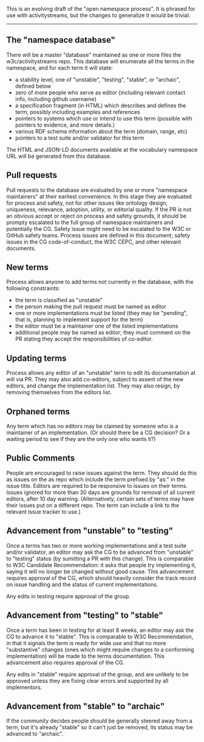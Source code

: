 This is an evolving draft of the "open namespace process".  It is phrased for use with activitystreams, but the changes to generalize it would be trivial.

----

## The "namespace database"

There will be a master "database" maintained as one or more files the w3c/activitystreams repo.  This database will enumerate all the terms in the namespace, and for each term it will state:

 - a stability level, one of "unstable", "testing", "stable", or "archaic", defined below
 - zero of more people who serve as editor (including relevant contact info, including github username)
 - a specification fragment (in HTML) which describes and defines the term,
   possibly including examples and references
 - pointers to systems which use or intend to use this term (possible
   with pointers to evidence, and more details.)
 - various RDF schema information about the term (domain, range, etc)
 - pointers to a test suite and/or validator for this term

The HTML and JSON-LD documents available at the vocabulary namespace
URL will be generated from this database.

## Pull requests

Pull requests to the database are evaluated by one or more "namespace maintainers" at their earliest convenience.  In this stage they are evaluated for process and safety, not for other issues like ontology design, uniqueness, relevance, adoption, utility, or editorial quality. If the PR is not an obvious accept or reject on process and safety grounds, it should be prompty escalated to the full group of namespace maintainers and potentially the CG.  Safety issue might need to be escalated to the W3C or GitHub safety teams. Process issues are defined in this document; safety issues in the CG code-of-conduct, the W3C CEPC, and other relevant documents.

## New terms

Process allows anyone to add terms not currently in the database, with the following constraints:
 - the term is classified as "unstable"
 - the person making the pull request must be named as editor
 - one or more implementations must be listed (they may be "pending", that is, planning to implement support for the term) 
 - the editor must be a maintainer one of the listed implementations
 - additional people may be named as editor; they must comment on the PR stating they accept the responsibilities of co-editor.

## Updating terms

Process allows any editor of an "unstable" term to edit its documentation at will via PR. They may also add co-editors, subject to assent of the new editors, and change the implementation list.  They may also resign, by removing themselves from the editors list.

## Orphaned terms

Any term which has no editors may be claimed by someone who is a maintainer of an implementation.  (Or should there be a CG decision?  Or a waiting period to see if they are the only one who wants it?)

## Public Comments

People are encouraged to raise issues against the term.  They should do this as issues on the as repo which include the term prefixed by "as:" in the issue title.  Editors are required to be responsive to issues on their terms.  Issues ignored for more than 30 days are grounds for removal of all current editors, after 10 day warning.  (Alternatively, certain sets of terms may have their issues put on a different repo.  The term can include a link to the relevant issue tracker to use.)

## Advancement from "unstable" to "testing"

Once a terms has two or more working implementations and a test suite and/or validator, an editor may ask the CG to be advanced from "unstable" to "testing" status (by sumitting a PR with this change).  This is comparable to W3C Candidate Recommendation: it asks that people try implementing it, saying it will no longer be changed without good cause.  This advancement requires approval of the CG, which should heavily consider the track record on issue handling and the status of current implementations.

Any edits in testing require approval of the group.

## Advancement from "testing" to "stable"

Once a term has been in testing for at least 8 weeks, an editor may
ask the CG to advance it to "stable".  This is comparable to W3C
Recommendation, in that it signals the term is ready for wide use and
that no more "substantive" changes (ones which might require changes
to a conforming implementation) will be made to the terms
documentation.  This advancement also requires approval of the CG.

Any edits in "stable" require approval of the group, and are unlikely
to be approved unless they are fixing clear errors and supported by
all implementors.

## Advancement from "stable" to "archaic"

If the community decides people should be generally steered away from a term, but it's already "stable" so it can't just be removed, its status may be advanced to "archaic".
